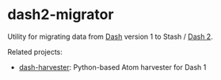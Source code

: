 # dash2-migrator

Utility for migrating data from [Dash](https://dash.cdlib.org/) version 1
to Stash / [Dash 2](https://github.com/CDLUC3/dashv2).

Related projects:

- [dash-harvester](https://github.com/CDLUC3/dash-harvester): Python-based Atom harvester for Dash 1
